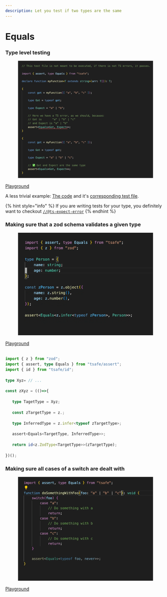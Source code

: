 ```yaml
---
description: Let you test if two types are the same
---
```


# Equals

### Type level  testing

<figure><img src=".gitbook/assets/image (6).png" alt=""><figcaption></figcaption></figure>

[Playground](https://stackblitz.com/edit/typescript-rfpzav?file=index.ts\&view=editor)

A less trivial example: [The code](https://github.com/codegouvfr/react-dsfr/blob/main/src/lib/spacing.ts) and it's [corresponding test file](https://github.com/codegouvfr/react-dsfr/blob/main/test/types/spacing.ts).

{% hint style="info" %}
If you are writing tests for your type, you definitely want to checkout [`//@ts-expect-error`](https://www.typescriptlang.org/docs/handbook/release-notes/typescript-3-9.html#-ts-expect-error-comments)
{% endhint %}

### Making sure that a zod schema validates a given type

<figure><img src=".gitbook/assets/tsafe-zod.gif" alt=""><figcaption></figcaption></figure>

[Playground](https://stackblitz.com/edit/typescript-eheop6?file=index.ts\&view=editor)

```typescript

import { z } from "zod";
import { assert, type Equals } from "tsafe/assert";
import { id } from "tsafe/id";

type Xyz= // ...

const zXyz = (()=>{

   type TagetType = Xyz;
   
   const zTargetType = z.;
   
   type InferredType = z.infer<typeof zTargetType>;
   
   assert<Equals<TargetType, InferredType>>;
   
   return id<z.ZodType<TargetType>>(zTargetType);   

})();
```

### Making sure all cases of a switch are dealt with

<figure><img src=".gitbook/assets/asser-equals-switch.gif" alt=""><figcaption></figcaption></figure>

[Playground](https://stackblitz.com/edit/typescript-ryj2ba?file=index.ts\&view=editor)

